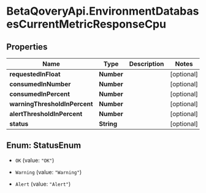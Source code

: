 # BetaQoveryApi.EnvironmentDatabasesCurrentMetricResponseCpu

## Properties

Name | Type | Description | Notes
------------ | ------------- | ------------- | -------------
**requestedInFloat** | **Number** |  | [optional] 
**consumedInNumber** | **Number** |  | [optional] 
**consumedInPercent** | **Number** |  | [optional] 
**warningThresholdInPercent** | **Number** |  | [optional] 
**alertThresholdInPercent** | **Number** |  | [optional] 
**status** | **String** |  | [optional] 



## Enum: StatusEnum


* `OK` (value: `"OK"`)

* `Warning` (value: `"Warning"`)

* `Alert` (value: `"Alert"`)





